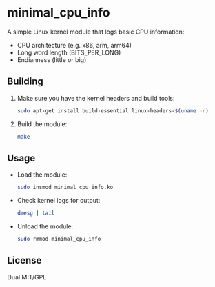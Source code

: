 # minimal_cpu_info

A simple Linux kernel module that logs basic CPU information:
- CPU architecture (e.g. x86, arm, arm64)
- Long word length (BITS_PER_LONG)
- Endianness (little or big)

## Building

1. Make sure you have the kernel headers and build tools:
   ```bash
   sudo apt-get install build-essential linux-headers-$(uname -r)
   ```
2. Build the module:
   ```bash
   make
   ```
   
## Usage

- Load the module:
  ```bash
  sudo insmod minimal_cpu_info.ko
  ```
- Check kernel logs for output:
  ```bash
  dmesg | tail
  ```
- Unload the module:
  ```bash
  sudo rmmod minimal_cpu_info
  ```

## License

Dual MIT/GPL

